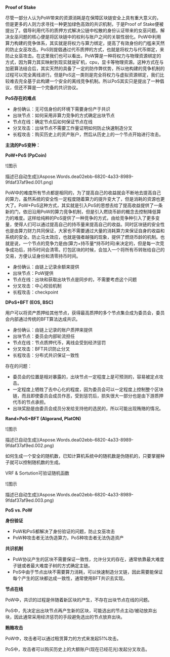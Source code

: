 ﻿**Proof of Stake**

尽管一部分人认为PoW带来的资源消耗是在保障区块链安全上具有重大意义的，但是更多的人则力求寻找一种更加绿色高效的共识机制，于是Proof of Stake便被提出了。倡导利用代币的质押方式解决公链中松散的身份认证带来的女巫问题。解决女巫问题的核心便是将区块链中的权利与账户之间的关联性弱化。PoW中利用算力构建的竞争体系，其实就是将权力与算力绑定，提高了有效身份的门槛来天然的防止女巫攻击。PoS则提倡通过代币质押的方式，也就是将权力与代币绑定，来防止女巫攻击。在这里我们也可以看出，PoW算是一种将权力与物理资源绑定的方式，因为算力其实映射到现实就是矿机，cpu，显卡等物理资源。这种方式在与加密算法结合后，其实天然的具备了一定的防作弊优势，所以他构建的竞争机制的过程可以完全离线进行。但是PoS这一类则是完全将权力与虚拟资源绑定，我们比较难去完全基于此构建一个安全的离线竞争机制。所以PoS其实只是提出了一种倡议，但还不算是一个完备的共识协议。

**PoS存在的难点**

- 身份确认：无可信身份的环境下需要身份产于共识
- 出块节点：如何采用非算力竞争的方式确定出块节点
- 节点在线：确定节点后如何保证节点在线
- 分叉攻击：出块节点不需要工作量证明如何防止快速制造分叉
- 长程攻击：购买历史上的资产账户，然后从历史上的一个节点开始进行攻击。

**主流的PoS变种：**

**PoW+PoS (PpCoin)**

![图示

描述已自动生成](Aspose.Words.dea02ebb-6820-4a33-8989-9fdaf37af9ed.001.png)

PoW中的难度所有节点都是相同的，为了提高自己的收益就会不断地去提高自己的算力，虽然系统的安全性一定程度随着算力的提升变大了，但是消耗的资源也更大了。PoW+PoS这种方式，其实就是引入PoS的思想去给了提高收益提供了一条新的门，依旧沿用PoW的算力竞争机制，但是引入燃烧币龄的概念去控制降低算力的难度。这样给纯粹的PoS提供了一种竞争的方式，由给竞争种引入了更多变量，使得人们可以通过提高自己的持币量来提高自己的收益。同时区块链的安全性也是由算力财力共同保证，大家也不需要通过大量的消耗算力来保证自身的收益和系统的安全。防止马太效应，也就是强者越强的现象，提供了燃烧币龄的机制。也就是说，一个节点的竞争力是由(算力+持币量\*持币时间)来决定的，但是每一次竞争成功后，持币时间会清零。打包区块的时候，会加入一个将所有币转账给自己的交易，方便认证身份和清零持币时间。

- 身份确认：由链上记录余额来提供
- 出块节点：PoW提供
- 节点在线：出块和获取出块节点是同步的，不需要考虑这个问题
- 分叉攻击：中心校验机制
- 长程攻击：checkpoint

**DPoS+BFT (EOS, BSC)**

用户可以将资产质押给其他节点，获得最高质押的多个节点集合成为委员会，委员会内部通过传统的BFT算法达成共识。

- 身份确认：由链上记录的账户质押来提供
- 出块节点：委员会内部轮流担任
- 节点在线：节点质押代币，离线会受到经济惩罚 
- 分叉攻击：BFT共识防止分叉
- 长程攻击：分布式共识保证一致性

存在的问题：

- 委员会的位置是相对暴露的，出块节点一定程度上是可预测的，容易被定点攻击。
- 一定程度上牺牲了去中心化的程度，因为委员会可以一定程度上控制整个区块链，而且即使委员会成员作恶，受到惩罚后，损失很大一部分也是由下游质押代币的节点承担。
- 出块奖励是由委员会成员分发给支持他的选民的，所以可能出现贿赂的情况。

**Rand+PoS+BFT (Algorand, PlatON)**

![图示

描述已自动生成](Aspose.Words.dea02ebb-6820-4a33-8989-9fdaf37af9ed.002.png)

如何生成一个安全的随机数，已知计算机系统中的随机数是伪随机的，只要掌握种子就可以控制随机数的生成。

VRF & Sortution可验证随机函数

![图示

描述已自动生成](Aspose.Words.dea02ebb-6820-4a33-8989-9fdaf37af9ed.003.png)

**PoS vs. PoW**

**身份验证**

- PoW和PoS都解决了身份验证的问题，防止女巫攻击
- PoW种攻击者无法伪造算力，PoS种攻击者无法伪造资产

**共识机制**

- PoW协议产生的区块不需要保证一致性，允许分叉的存在，通常依靠最大难度子链或者最大难度子树的方式确定主链。
- PoS中由于节点出块不需要算力消耗，可以快速制造分叉链，因此需要能保证每个产生的区块都达成一致性，通常使用BFT共识去实现。

**节点在线**

PoW中，共识的过程是伴随着新区块的产生，不存在出块节点在线的问题。

PoS中，先决定出出块节点再产生新的区块，可能选出的节点主动/被动放弃出块，因此通常采用经济惩罚的手段避免选出的节点放弃出块。

**贿赂攻击**

PoW中，攻击者可以通过租赁算力的方式来发起51%攻击。

PoS中，攻击者可以购买历史上的大额账户(现在已经花光)发起分叉攻击。















